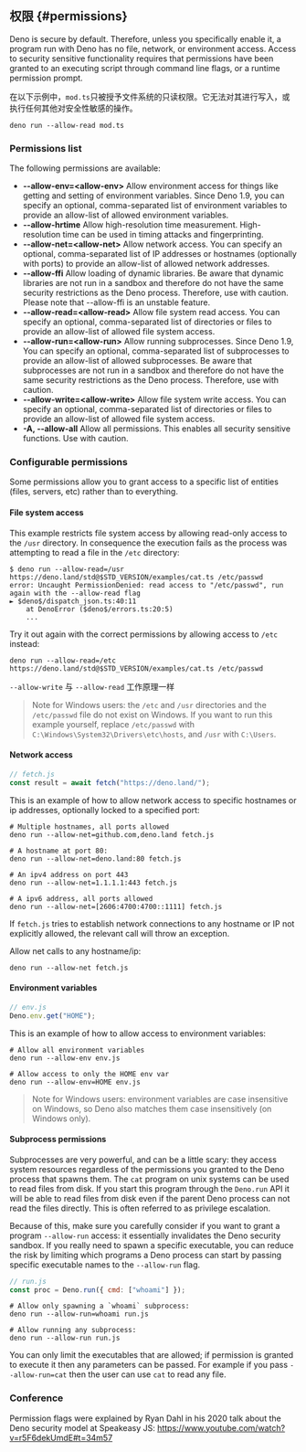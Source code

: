 ## 权限 {#permissions}

Deno is secure by default. Therefore, unless you specifically enable it, a program run with Deno has no file, network,
or environment access. Access to security sensitive functionality requires that permissions have been granted to an
executing script through command line flags, or a runtime permission prompt.

在以下示例中，`mod.ts`只被授予文件系统的只读权限。它无法对其进行写入，或执行任何其他对安全性敏感的操作。

```shell
deno run --allow-read mod.ts
```

### Permissions list

The following permissions are available:

- **--allow-env=\<allow-env\>** Allow environment access for things like getting and setting of environment variables.
  Since Deno 1.9, you can specify an optional, comma-separated list of environment variables to provide an allow-list of
  allowed environment variables.
- **--allow-hrtime** Allow high-resolution time measurement. High-resolution time can be used in timing attacks and
  fingerprinting.
- **--allow-net=\<allow-net\>** Allow network access. You can specify an optional, comma-separated list of IP addresses
  or hostnames (optionally with ports) to provide an allow-list of allowed network addresses.
- **--allow-ffi** Allow loading of dynamic libraries. Be aware that dynamic libraries are not run in a sandbox and
  therefore do not have the same security restrictions as the Deno process. Therefore, use with caution. Please note
  that --allow-ffi is an unstable feature.
- **--allow-read=\<allow-read\>** Allow file system read access. You can specify an optional, comma-separated list of
  directories or files to provide an allow-list of allowed file system access.
- **--allow-run=\<allow-run\>** Allow running subprocesses. Since Deno 1.9, You can specify an optional, comma-separated
  list of subprocesses to provide an allow-list of allowed subprocesses. Be aware that subprocesses are not run in a
  sandbox and therefore do not have the same security restrictions as the Deno process. Therefore, use with caution.
- **--allow-write=\<allow-write\>** Allow file system write access. You can specify an optional, comma-separated list of
  directories or files to provide an allow-list of allowed file system access.
- **-A, --allow-all** Allow all permissions. This enables all security sensitive functions. Use with caution.

### Configurable permissions

Some permissions allow you to grant access to a specific list of entities (files, servers, etc) rather than to
everything.

#### File system access

This example restricts file system access by allowing read-only access to the `/usr` directory. In consequence the
execution fails as the process was attempting to read a file in the `/etc` directory:

```shell
$ deno run --allow-read=/usr https://deno.land/std@$STD_VERSION/examples/cat.ts /etc/passwd
error: Uncaught PermissionDenied: read access to "/etc/passwd", run again with the --allow-read flag
► $deno$/dispatch_json.ts:40:11
    at DenoError ($deno$/errors.ts:20:5)
    ...
```

Try it out again with the correct permissions by allowing access to `/etc` instead:

```shell
deno run --allow-read=/etc https://deno.land/std@$STD_VERSION/examples/cat.ts /etc/passwd
```

`--allow-write` 与 `--allow-read` 工作原理一样

> Note for Windows users: the `/etc` and `/usr` directories and the `/etc/passwd` file do not exist on Windows. If you
> want to run this example yourself, replace `/etc/passwd` with `C:\Windows\System32\Drivers\etc\hosts`, and `/usr` with
> `C:\Users`.

#### Network access

```js
// fetch.js
const result = await fetch("https://deno.land/");
```

This is an example of how to allow network access to specific hostnames or ip addresses, optionally locked to a
specified port:

```shell
# Multiple hostnames, all ports allowed
deno run --allow-net=github.com,deno.land fetch.js

# A hostname at port 80:
deno run --allow-net=deno.land:80 fetch.js

# An ipv4 address on port 443
deno run --allow-net=1.1.1.1:443 fetch.js

# A ipv6 address, all ports allowed
deno run --allow-net=[2606:4700:4700::1111] fetch.js
```

If `fetch.js` tries to establish network connections to any hostname or IP not explicitly allowed, the relevant call
will throw an exception.

Allow net calls to any hostname/ip:

```shell
deno run --allow-net fetch.js
```

#### Environment variables

```js
// env.js
Deno.env.get("HOME");
```

This is an example of how to allow access to environment variables:

```shell
# Allow all environment variables
deno run --allow-env env.js

# Allow access to only the HOME env var
deno run --allow-env=HOME env.js
```

> Note for Windows users: environment variables are case insensitive on Windows, so Deno also matches them case
> insensitively (on Windows only).

#### Subprocess permissions

Subprocesses are very powerful, and can be a little scary: they access system resources regardless of the permissions
you granted to the Deno process that spawns them. The `cat` program on unix systems can be used to read files from disk.
If you start this program through the `Deno.run` API it will be able to read files from disk even if the parent Deno
process can not read the files directly. This is often referred to as privilege escalation.

Because of this, make sure you carefully consider if you want to grant a program `--allow-run` access: it essentially
invalidates the Deno security sandbox. If you really need to spawn a specific executable, you can reduce the risk by
limiting which programs a Deno process can start by passing specific executable names to the `--allow-run` flag.

```js
// run.js
const proc = Deno.run({ cmd: ["whoami"] });
```

```shell
# Allow only spawning a `whoami` subprocess:
deno run --allow-run=whoami run.js

# Allow running any subprocess:
deno run --allow-run run.js
```

You can only limit the executables that are allowed; if permission is granted to execute it then any parameters can be
passed. For example if you pass `--allow-run=cat` then the user can use `cat` to read any file.

### Conference

Permission flags were explained by Ryan Dahl in his 2020 talk about the Deno security model at Speakeasy JS:
https://www.youtube.com/watch?v=r5F6dekUmdE#t=34m57
